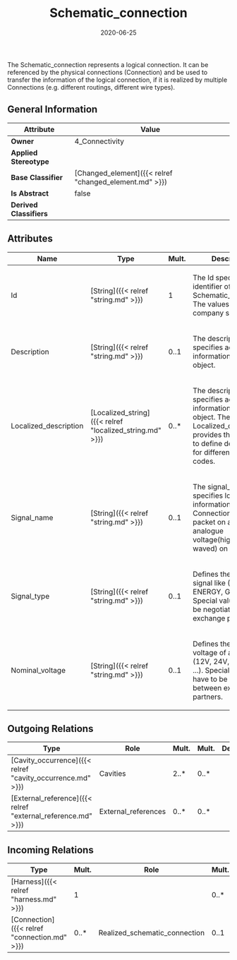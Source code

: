 ﻿---
title: Schematic_connection
toc: false
type: specs
date: "2020-06-25"
draft: false
specification: KBL
version: 2.5.sr1
documentType: "Recommendation"
elementType: Class
classes:
  - Schematic_connection
menu_name: kbl-2.5.sr1
---
The Schematic_connection represents a logical connection. It can be referenced by the physical connections (Connection) and be used to transfer the information of the logical connection, if it is realized by multiple Connections (e.g. different routings, different wire types).

## General Information

| Attribute               | Value |
|-------------------------|-------|
| **Owner**               | 4_Connectivity |
| **Applied Stereotype**  |   |
| **Base Classifier**     | [Changed_element]({{< relref "changed_element.md" >}})<br/>  |
| **Is Abstract**         | false |
| **Derived Classifiers** |   |

## Attributes
|  Name  |  Type  |  Mult.  |  Description  |  Owning Classifier  |
|--------|--------|---------|---------------|--------------|
|Id | [String]({{< relref "string.md" >}}) | 1 | <p> The Id specifies the identifier of the Schematic_connection. The values are company specific.       </p> | [Schematic_connection]({{< relref "schematic_connection.md" >}}) |
|Description | [String]({{< relref "string.md" >}}) | 0..1 | <p> The description specifies additional information about the object.      </p> | [Schematic_connection]({{< relref "schematic_connection.md" >}}) |
|Localized_description | [Localized_string]({{< relref "localized_string.md" >}}) | 0..* | <p> The description specifies additional information about the object. The Localized_description provides the possibility to define descriptions for different language codes.      </p> | [Schematic_connection]({{< relref "schematic_connection.md" >}}) |
|Signal_name | [String]({{< relref "string.md" >}}) | 0..1 | <p>The signal_name specifies logical information on a Connection. Example:  packet on a bus, analogue voltage(high/low, waved) on a wire.</p> | [Schematic_connection]({{< relref "schematic_connection.md" >}}) |
|Signal_type | [String]({{< relref "string.md" >}}) | 0..1 | <p> Defines the type of a signal like (BUS, ENERGY, GROUND, ...). Special values have to be negotiated between exchange partners.      </p> | [Schematic_connection]({{< relref "schematic_connection.md" >}}) |
|Nominal_voltage | [String]({{< relref "string.md" >}}) | 0..1 | <p> Defines the nominal voltage of a signal like (12V, 24V, 48V, HV, ...). Special values have to be negotiated between exchange partners.      </p> | [Schematic_connection]({{< relref "schematic_connection.md" >}}) |

## Outgoing Relations
|    Type  |   Role   |   Mult.   |   Mult.   |   Description   |
|----------|----------|-----------|-----------|-----------------|
| [Cavity_occurrence]({{< relref "cavity_occurrence.md" >}}) | Cavities | 2..* | 0..* |  |
| [External_reference]({{< relref "external_reference.md" >}}) | External_references | 0..* | 0..* |  |
##  Incoming Relations
|    Type  |   Mult.  |   Role    |   Mult.   |   Description  |
|----------|----------|-----------|-----------|----------------|
| [Harness]({{< relref "harness.md" >}}) | 1 |  | 0..* |  |
| [Connection]({{< relref "connection.md" >}}) | 0..* | Realized_schematic_connection | 0..1 |  |
